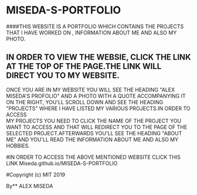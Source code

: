 # MISEDA-S-PORTFOLIO

####THIS WEBSITE IS A PORTFOLIO WHICH CONTAINS THE PROJECTS THAT I HAVE WORKED ON , 
    INFORMATION ABOUT ME AND ALSO MY PHOTO.
    
## IN ORDER TO VIEW THE WEBSIE, CLICK THE LINK AT THE TOP OF THE PAGE.THE LINK WILL DIRECT YOU TO MY WEBSITE.
   ONCE YOU ARE IN MY WEBSITE YOU WILL SEE THE HEADING "ALEX MISEDA'S PROFOLIO" AND A PHOTO WITH A QUOTE ACCOMPANYING 
   IT ON THE RIGHT, YOU'LL SCROLL DOWN AND SEE THE HEADING "PROJECTS" WHERE I HAVE LISTED MY VARIOUS PROJECTS.IN ORDER TO ACCESS  
   MY PROJECTS YOU NEED TO CLICK THE NAME OF THE PROJECT YOU WANT TO ACCESS AND THAT WILL REDIRECT YOU TO THE PAGE OF 
   THE SELECTED PROJECT.AFTERWARDS YOU'LL SEE THE HEADING "ABOUT ME" AND YOU'LL READ THE INFORMATION ABOUT ME AND ALSO MY 
   HOBBIES.
   
   #IN ORDER TO ACCESS THE ABOVE MENTIONED WEBSITE CLICK THIS LINK Miseda.github.io/MISEDA-S-PORTFOLIO
   
   #Copyright (c) MIT 2019 
   
   By** ALEX MISEDA 
